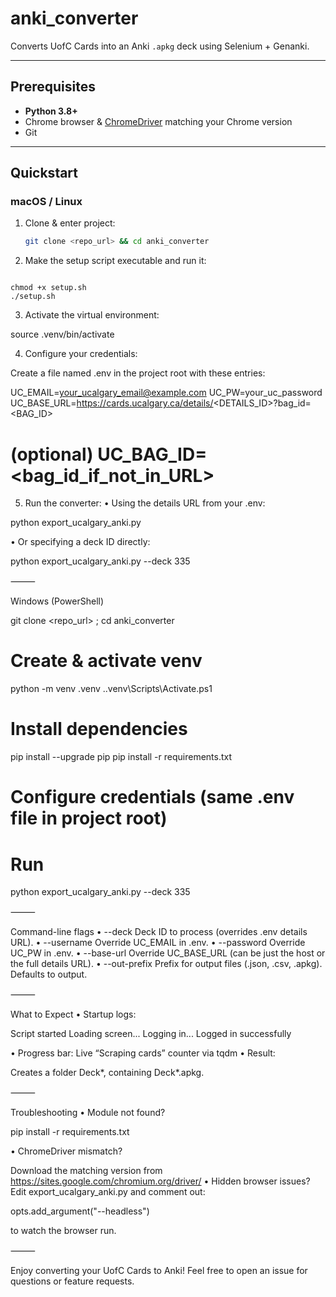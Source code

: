 # anki_converter

Converts UofC Cards into an Anki `.apkg` deck using Selenium + Genanki.

---

## Prerequisites

- **Python 3.8+**
- Chrome browser & [ChromeDriver](https://sites.google.com/chromium.org/driver/) matching your Chrome version
- Git

---

## Quickstart

### macOS / Linux

1. Clone & enter project:

   ```bash
   git clone <repo_url> && cd anki_converter

   ```

2. Make the setup script executable and run it:

```

chmod +x setup.sh
./setup.sh
```

3.  Activate the virtual environment:

source .venv/bin/activate

4.  Configure your credentials:

Create a file named .env in the project root with these entries:

UC_EMAIL=your_ucalgary_email@example.com
UC_PW=your_uc_password
UC_BASE_URL=https://cards.ucalgary.ca/details/<DETAILS_ID>?bag_id=<BAG_ID>

# (optional) UC_BAG_ID=<bag_id_if_not_in_URL>

5.  Run the converter:
    • Using the details URL from your .env:

python export_ucalgary_anki.py

• Or specifying a deck ID directly:

python export_ucalgary_anki.py --deck 335

⸻

Windows (PowerShell)

git clone <repo_url> ; cd anki_converter

# Create & activate venv

python -m venv .venv
.\.venv\Scripts\Activate.ps1

# Install dependencies

pip install --upgrade pip
pip install -r requirements.txt

# Configure credentials (same .env file in project root)

# Run

python export_ucalgary_anki.py --deck 335

⸻

Command-line flags
• --deck <ID>
Deck ID to process (overrides .env details URL).
• --username <email>
Override UC_EMAIL in .env.
• --password <pw>
Override UC_PW in .env.
• --base-url <URL>
Override UC_BASE_URL (can be just the host or the full details URL).
• --out-prefix <prefix>
Prefix for output files (.json, .csv, .apkg). Defaults to output.

⸻

What to Expect
• Startup logs:

Script started
Loading screen...
Logging in...
Logged in successfully

• Progress bar: Live “Scraping cards” counter via tqdm
• Result:

Creates a folder Deck*<ID>, containing Deck*<ID>.apkg.

⸻

Troubleshooting
• Module not found?

pip install -r requirements.txt

• ChromeDriver mismatch?

Download the matching version from https://sites.google.com/chromium.org/driver/
• Hidden browser issues?
Edit export_ucalgary_anki.py and comment out:

opts.add_argument("--headless")

to watch the browser run.

⸻

Enjoy converting your UofC Cards to Anki! Feel free to open an issue for questions or feature requests.

```

```
